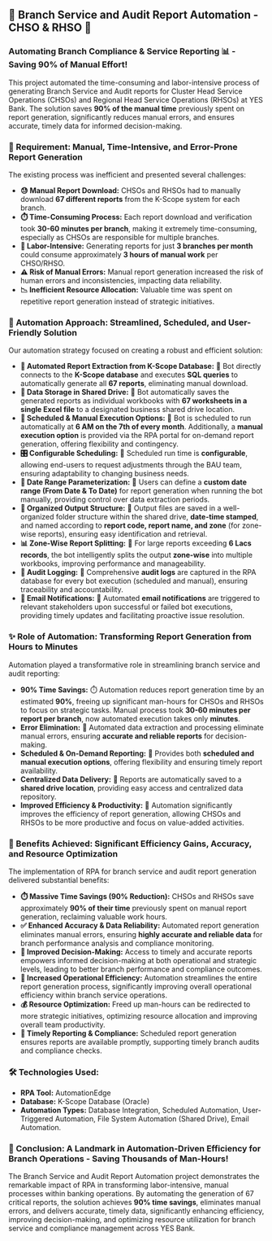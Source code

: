 ## 🏢 Branch Service and Audit Report Automation - CHSO & RHSO 🚀

###  Automating Branch Compliance & Service Reporting 📊 - Saving **90%** of Manual Effort!

This project automated the time-consuming and labor-intensive process of generating Branch Service and Audit reports for Cluster Head Service Operations (CHSOs) and Regional Head Service Operations (RHSOs) at YES Bank. The solution saves **90% of the manual time** previously spent on report generation, significantly reduces manual errors, and ensures accurate, timely data for informed decision-making.

### 🎯 Requirement: Manual, Time-Intensive, and Error-Prone Report Generation

The existing process was inefficient and presented several challenges:

*   **😓 Manual Report Download:** CHSOs and RHSOs had to manually download **67 different reports** from the K-Scope system for each branch.
*   **⏱️ Time-Consuming Process:** Each report download and verification took **30-60 minutes per branch**, making it extremely time-consuming, especially as CHSOs are responsible for multiple branches.
*   **🤯 Labor-Intensive:**  Generating reports for just **3 branches per month** could consume approximately **3 hours of manual work** per CHSO/RHSO.
*   **⚠️ Risk of Manual Errors:** Manual report generation increased the risk of human errors and inconsistencies, impacting data reliability.
*   **📉 Inefficient Resource Allocation:**  Valuable time was spent on repetitive report generation instead of strategic initiatives.

### 🤖 Automation Approach:  Streamlined, Scheduled, and User-Friendly Solution

Our automation strategy focused on creating a robust and efficient solution:

*   **🔄 Automated Report Extraction from K-Scope Database:** 🤖 Bot directly connects to the **K-Scope database** and executes **SQL queries** to automatically generate all **67 reports**, eliminating manual download.
*   **💾 Data Storage in Shared Drive:** 🤖 Bot automatically saves the generated reports as individual workbooks with **67 worksheets in a single Excel file** to a designated business shared drive location.
*   **📅 Scheduled & Manual Execution Options:** 🤖 Bot is scheduled to run automatically at **6 AM on the 7th of every month**.  Additionally, a **manual execution option** is provided via the RPA portal for on-demand report generation, offering flexibility and contingency.
*   **🎛️ Configurable Scheduling:** 🤖 Scheduled run time is **configurable**, allowing end-users to request adjustments through the BAU team, ensuring adaptability to changing business needs.
*   **📅 Date Range Parameterization:** 🤖  Users can define a **custom date range (From Date & To Date)** for report generation when running the bot manually, providing control over data extraction periods.
*   **📂 Organized Output Structure:** 🤖 Output files are saved in a well-organized folder structure within the shared drive, **date-time stamped**, and named according to **report code, report name, and zone** (for zone-wise reports), ensuring easy identification and retrieval.
*   **📊 Zone-Wise Report Splitting:** 🤖 For large reports exceeding **6 Lacs records**, the bot intelligently splits the output **zone-wise** into multiple workbooks, improving performance and manageability.
*   **📝 Audit Logging:** 🤖 Comprehensive **audit logs** are captured in the RPA database for every bot execution (scheduled and manual), ensuring traceability and accountability.
*   **📧 Email Notifications:** 🤖 Automated **email notifications** are triggered to relevant stakeholders upon successful or failed bot executions, providing timely updates and facilitating proactive issue resolution.

### ✨ Role of Automation:  Transforming Report Generation from Hours to Minutes

Automation played a transformative role in streamlining branch service and audit reporting:

*   **90% Time Savings:** ⏱️ Automation reduces report generation time by an estimated **90%**, freeing up significant man-hours for CHSOs and RHSOs to focus on strategic tasks.  Manual process took **30-60 minutes per report per branch**, now automated execution takes only **minutes**.
*   **Error Elimination:** 💯 Automated data extraction and processing eliminate manual errors, ensuring **accurate and reliable reports** for decision-making.
*   **Scheduled & On-Demand Reporting:** 📅 Provides both **scheduled and manual execution options**, offering flexibility and ensuring timely report availability.
*   **Centralized Data Delivery:** 📂 Reports are automatically saved to a **shared drive location**, providing easy access and centralized data repository.
*   **Improved Efficiency & Productivity:** 🚀 Automation significantly improves the efficiency of report generation, allowing CHSOs and RHSOs to be more productive and focus on value-added activities.

### 🚀 Benefits Achieved:  Significant Efficiency Gains, Accuracy, and Resource Optimization

The implementation of RPA for branch service and audit report generation delivered substantial benefits:

*   **⏱️ Massive Time Savings (90% Reduction):**  CHSOs and RHSOs save approximately **90% of their time** previously spent on manual report generation, reclaiming valuable work hours.
*   **✅ Enhanced Accuracy & Data Reliability:**  Automated report generation eliminates manual errors, ensuring **highly accurate and reliable data** for branch performance analysis and compliance monitoring.
*   **🎯 Improved Decision-Making:**  Access to timely and accurate reports empowers informed decision-making at both operational and strategic levels, leading to better branch performance and compliance outcomes.
*   **🚀 Increased Operational Efficiency:**  Automation streamlines the entire report generation process, significantly improving overall operational efficiency within branch service operations.
*   **💰 Resource Optimization:**  Freed up man-hours can be redirected to more strategic initiatives, optimizing resource allocation and improving overall team productivity.
*   **📅 Timely Reporting & Compliance:** Scheduled report generation ensures reports are available promptly, supporting timely branch audits and compliance checks.

### 🛠️ Technologies Used:

*   **RPA Tool:** AutomationEdge
*   **Database:** K-Scope Database (Oracle)
*   **Automation Types:** Database Integration, Scheduled Automation, User-Triggered Automation, File System Automation (Shared Drive), Email Automation.

### 🎉 Conclusion:  A Landmark in Automation-Driven Efficiency for Branch Operations - Saving Thousands of Man-Hours!

The Branch Service and Audit Report Automation project demonstrates the remarkable impact of RPA in transforming labor-intensive, manual processes within banking operations. By automating the generation of 67 critical reports, the solution achieves **90% time savings**, eliminates manual errors, and delivers accurate, timely data, significantly enhancing efficiency, improving decision-making, and optimizing resource utilization for branch service and compliance management across YES Bank.
